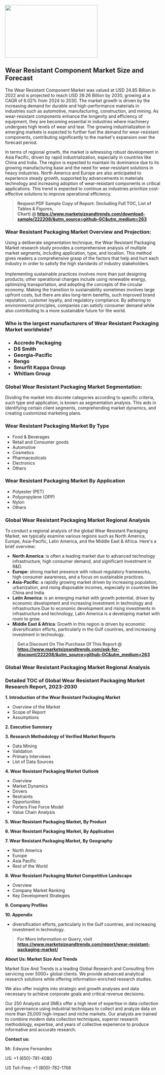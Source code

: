 <p><img class="alignnone size-medium wp-image-20088" src="https://ffe5etoiles.com/wp-content/uploads/2024/12/MST1-300x171.png" alt="" width="300" height="171" /></p><h2>Wear Resistant Component Market Size and Forecast</h2><p>The Wear Resistant Component Market was valued at USD 24.85 Billion in 2022 and is projected to reach USD 39.26 Billion by 2030, growing at a CAGR of 6.02% from 2024 to 2030. The market growth is driven by the increasing demand for durable and high-performance materials in industries such as automotive, manufacturing, construction, and mining. As wear-resistant components enhance the longevity and efficiency of equipment, they are becoming essential in industries where machinery undergoes high levels of wear and tear. The growing industrialization in emerging markets is expected to further fuel the demand for wear-resistant components, contributing significantly to the market's expansion over the forecast period.</p><p>In terms of regional growth, the market is witnessing robust development in Asia Pacific, driven by rapid industrialization, especially in countries like China and India. The region is expected to maintain its dominance due to its growing manufacturing base and the need for wear-resistant solutions in heavy industries. North America and Europe are also anticipated to experience steady growth, supported by advancements in materials technology and increasing adoption of wear-resistant components in critical applications. This trend is expected to continue as industries prioritize cost-effective solutions to improve operational efficiency.</p></p><blockquote id="" class=""><strong>Request PDF Sample Copy of Report: (Including Full TOC, List of Tables &amp; Figures, Chart)&nbsp;@&nbsp;<strong><a href="https://www.marketsizeandtrends.com/download-sample/222208/&utm_source=github-GC&utm_medium=263" target="_blank">https://www.marketsizeandtrends.com/download-sample/222208/&utm_source=github-GC&utm_medium=263</a></strong></strong></blockquote><h3 id="" class="">Wear Resistant Packaging Market&nbsp;Overview and Projection:</h3><p id="" class="">Using a deliberate segmentation technique, the Wear Resistant Packaging Market research study provides a comprehensive analysis of multiple market segments, including application, type, and location. This method gives readers a comprehensive grasp of the factors that help and hurt each industry in order to satisfy the high standards of industry stakeholders. <br /> <br />Implementing sustainable practices involves more than just designing products; other operational changes include using renewable energy, optimizing transportation, and adopting the concepts of the circular economy. Making the transition to sustainability sometimes involves large upfront costs, but there are also long-term benefits, such improved brand reputation, customer loyalty, and regulatory compliance. By adhering to environmental principles, companies can satisfy consumer demand while also contributing to a more sustainable future for the world.</p><h3 id="" class="">Who is the largest manufacturers of&nbsp;Wear Resistant Packaging Market worldwide?</h3><h3 class=""><p><ul><li>Accredo Packaging </li><li> DS Smith </li><li> Georgia-Pacific </li><li> Rengo </li><li> Smurfit Kappa Group </li><li> Whitlam Group</li></ul></p></h3><h3 id="" class="">Global&nbsp;Wear Resistant Packaging Market Segmentation:</h3><p id="" class="">Dividing the market into discrete categories according to specific criteria, such type and application, is known as segmentation analysis. This aids in identifying certain client segments, comprehending market dynamics, and creating customized marketing plans.</p><h3 id="" class="">Wear Resistant Packaging Market&nbsp;By Type</h3><p><p><ul><li>Food & Beverages</li><li> Retail and Consumer goods</li><li> Automotive</li><li> Cosmetics</li><li> Pharmaceuticals</li><li> Electronics</li><li> Others</p></li></ul></p></p><h3 id="" class="">Wear Resistant Packaging Market&nbsp;By Application</h3><p class=""><p><ul><li>Polyester (PET)</li><li> Polypropylene (OPP)</li><li> Nylon</li><li> Others</li></ul></p></p><h3 id="" class="">Global Wear Resistant Packaging Market Regional Analysis</h3><p id="" class="">To conduct a regional analysis of the global Wear Resistant Packaging Market, we typically examine various regions such as North America, Europe, Asia-Pacific, Latin America, and the Middle East &amp; Africa. Here's a brief overview:</p><ul><li><strong>North America</strong>: is often a leading market due to advanced technology infrastructure, high consumer demand, and significant investment in R&amp;D.</li><li><strong>Europe</strong>: strong market presence with robust regulatory frameworks, high consumer awareness, and a focus on sustainable practices.</li><li><strong>Asia-Pacific</strong>: a rapidly growing market driven by increasing population, urbanization, and rising disposable incomes, especially in countries like China and India.</li><li><strong>Latin America</strong>: is an emerging market with growth potential, driven by economic development and increasing investment in technology and infrastructure.Due to economic development and rising investments in infrastructure and technology, Latin America is a developing market with room to grow.</li><li><strong>Middle East &amp; Africa</strong>: Growth in this region is driven by economic diversification efforts, particularly in the Gulf countries, and increasing investment in technology.</li></ul><blockquote id="" class=""><strong>Get a Discount On The Purchase Of This Report @ <strong><a href="https://www.marketsizeandtrends.com/ask-for-discount/222208/&utm_source=github-GC&utm_medium=263" target="_blank">https://www.marketsizeandtrends.com/ask-for-discount/222208/&utm_source=github-GC&utm_medium=263</a></strong></strong></blockquote><h3 id="" class="">Global Wear Resistant Packaging Market Regional Analysis</h3><h3 id="" class="">Detailed TOC of Global Wear Resistant Packaging Market Research Report, 2023-2030</h3><p id="" class=""><strong>1. Introduction of the Wear Resistant Packaging Market</strong></p><ul><li>Overview of the Market</li><li>Scope of Report</li><li>Assumptions</li></ul><p id="" class=""><strong>2. Executive Summary</strong></p><p id="" class=""><strong>3. Research Methodology of Verified Market Reports</strong></p><ul><li>Data Mining</li><li>Validation</li><li>Primary Interviews</li><li>List of Data Sources</li></ul><p id="" class=""><strong>4. Wear Resistant Packaging Market Outlook</strong></p><ul><li>Overview</li><li>Market Dynamics</li><li>Drivers</li><li>Restraints</li><li>Opportunities</li><li>Porters Five Force Model</li><li>Value Chain Analysis</li></ul><p id="" class=""><strong>5. Wear Resistant Packaging Market, By Product</strong></p><p id="" class=""><strong>6. Wear Resistant Packaging Market, By Application</strong></p><p id="" class=""><strong>7. Wear Resistant Packaging Market, By Geography</strong></p><ul><li>North America</li><li>Europe</li><li>Asia Pacific</li><li>Rest of the World</li></ul><p id="" class=""><strong>8. Wear Resistant Packaging Market Competitive Landscape</strong></p><ul><li>Overview</li><li>Company Market Ranking</li><li>Key Development Strategies</li></ul><p id="" class=""><strong>9. Company Profiles</strong></p><p id="" class=""><strong>10. Appendix</strong></p><ul><li>diversification efforts, particularly in the Gulf countries, and increasing investment in technology.</li></ul><blockquote id="" class=""><strong>For More Information or Query, visit <strong><strong><a href="https://www.marketsizeandtrends.com/report/wear-resistant-packaging-market/" target="_blank">https://www.marketsizeandtrends.com/report/wear-resistant-packaging-market/</a></strong></strong></strong></blockquote><p id="" class=""><strong>About Us: Market Size And Trends</strong></p><p id="" class="">Market Size And Trends is a leading Global Research and Consulting firm servicing over 5000+ global clients. We provide advanced analytical research solutions while offering information-enriched research studies.</p><p id="" class="">We also offer insights into strategic and growth analyses and data necessary to achieve corporate goals and critical revenue decisions.</p><p id="" class="">Our 250 Analysts and SMEs offer a high level of expertise in data collection and governance using industrial techniques to collect and analyze data on more than 25,000 high-impact and niche markets. Our analysts are trained to combine modern data collection techniques, superior research methodology, expertise, and years of collective experience to produce informative and accurate research.</p><p id="" class=""><strong>Contact us:</strong></p><p id="" class="">Mr. Edwyne Fernandes</p><p id="" class="">US: +1 (650)-781-4080</p><p id="" class="">US Toll-Free: +1 (800)-782-1768</p>
